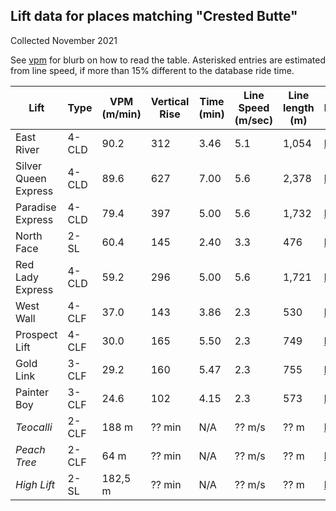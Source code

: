 ## Lift data for places matching "Crested Butte"
Collected November 2021

See [vpm](/vpm) for blurb on how to read the table.  Asterisked entries are estimated from line speed, if more than 15% different to the database ride time.

| Lift | Type |  VPM (m/min) |  Vertical Rise |  Time (min) |  Line Speed (m/sec) |  Line length (m) | Link |
| -- | -- | -- | -- | -- | -- | -- | -- |
| East River | 4-CLD |    90.2 |    312 |    3.46 |     5.1 |   1,054 | [link](https://lift-world.info/en/lifts/11940/datas.htm) |
| Silver Queen Express | 4-CLD |    89.6 |    627 |    7.00 |     5.6 |   2,378 | [link](https://lift-world.info/en/lifts/10353/datas.htm) |
| Paradise Express | 4-CLD |    79.4 |    397 |    5.00 |     5.6 |   1,732 | [link](https://lift-world.info/en/lifts/10350/datas.htm) |
| North Face | 2-SL |    60.4 |    145 |    2.40 |     3.3 |     476 | [link](https://lift-world.info/en/lifts/10348/datas.htm) |
| Red Lady Express | 4-CLD |    59.2 |    296 |    5.00 |     5.6 |   1,721 | [link](https://lift-world.info/en/lifts/10352/datas.htm) |
| West Wall | 4-CLF |    37.0 |    143 |    3.86 |     2.3 |     530 | [link](https://lift-world.info/en/lifts/9078/datas.htm) |
| Prospect Lift | 4-CLF |    30.0 |    165 |    5.50 |     2.3 |     749 | [link](https://lift-world.info/en/lifts/8150/datas.htm) |
| Gold Link | 3-CLF |    29.2 |    160 |    5.47 |     2.3 |     755 | [link](https://lift-world.info/en/lifts/10346/datas.htm) |
| Painter Boy | 3-CLF |    24.6 |    102 |    4.15 |     2.3 |     573 | [link](https://lift-world.info/en/lifts/10349/datas.htm) |
| _Teocalli_ | 2-CLF |  188 m | ?? min | N/A | ?? m/s | ?? m | [link](https://lift-world.info/en/lifts/10354/datas.htm) |
| _Peach Tree_ | 2-CLF |  64 m | ?? min | N/A | ?? m/s | ?? m | [link](https://lift-world.info/en/lifts/10351/datas.htm) |
| _High Lift_ | 2-SL |  182,5 m | ?? min | N/A | ?? m/s | ?? m | [link](https://lift-world.info/en/lifts/10347/datas.htm) |
